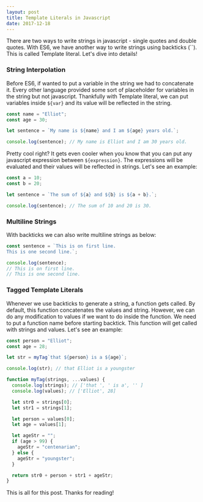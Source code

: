 ```yaml
---
layout: post
title: Template Literals in Javascript
date: 2017-12-18
---
```


<p class='intro'><span class='dropcap'>T</span>here are two ways to write strings in javascript - single quotes and double quotes. With ES6, we have another way to write strings using backticks (``). This is called Template literal. Let's dive into details!
</p>

### String Interpolation

Before ES6, if wanted to put a variable in the string we had to concatenate it. Every other language provided some sort of placeholder for variables in the string but not javascript. Thankfully with Template literal, we can put variables inside `${var}` and its value will be reflected in the string.

```js
const name = "Elliot";
const age = 30;

let sentence = `My name is ${name} and I am ${age} years old.`;

console.log(sentence); // My name is Elliot and I am 30 years old.
```

Pretty cool right? It gets even cooler when you know that you can put any javascript expression between `${expression}`. The expressions will be evaluated and their values will be reflected in strings. Let's see an example:

```js
const a = 10;
const b = 20;

let sentence = `The sum of ${a} and ${b} is ${a + b}.`;

console.log(sentence); // The sum of 10 and 20 is 30.
```

### Multiline Strings

With backticks we can also write multiline strings as below:

```js
const sentence = `This is on first line.
This is one second line.`;

console.log(sentence);
// This is on first line.
// This is one second line.
```

### Tagged Template Literals

Whenever we use backticks to generate a string, a function gets called. By default, this function concatenates the values and string. However, we can do any modification to values if we want to do inside the function. We need to put a function name before starting backtick. This function will get called with strings and values. Let's see an example:

```js
const person = "Elliot";
const age = 28;

let str = myTag`that ${person} is a ${age}`;

console.log(str); // that Elliot is a youngster

function myTag(strings, ...values) {
  console.log(strings); // ['that ', ' is a', '' ]
  console.log(values); // ['Elliot', 28]

  let str0 = strings[0];
  let str1 = strings[1];

  let person = values[0];
  let age = values[1];

  let ageStr = "";
  if (age > 99) {
    ageStr = "centenarian";
  } else {
    ageStr = "youngster";
  }

  return str0 + person + str1 + ageStr;
}
```

This is all for this post. Thanks for reading!
